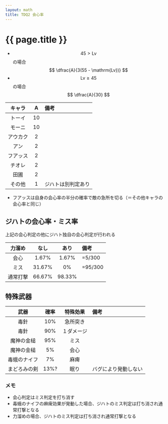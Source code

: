 ```yaml
---
layout: math
title: TDQ2 会心率
---
```


# {{ page.title }}

* $$ 45 \gt \mathrm{Lv} $$ の場合
$$ \dfrac{A}{3(55 - \mathrm{Lv})} $$
* $$ \mathrm{Lv} \ge 45 $$ の場合
$$ \dfrac{A}{30} $$

| キャラ   | A  | 備考 |
|:--------:|:--:|:-----|
| トーイ   | 10 |
| モーニ   | 10 |
| アウカク |  2 |
| アン     |  2 |
| フアッス |  2 |
| チオレ   |  2 |
| 田圃     |  2 |
| その他   |  1 | ジハトは別判定あり

* フアッスは自身の会心率の半分の確率で敵の急所を切る（＝その他キャラの会心率と同じ）

## ジハトの会心率・ミス率

上記の会心判定の他にジハト独自の会心判定が行われる

| 力溜め   | なし   | あり   | 備考 |
|:--------:|:------:|:------:|:-----|
| 会心     |  1.67% |  1.67% | =5/300
| ミス     | 31.67% |  0%    | =95/300
| 通常打撃 | 66.67% | 98.33% |


## 特殊武器

| 武器 | 確率 | 特殊効果 | 備考 |
|:----:|:----:|:--------:|:-----|
| 毒針 | 10%  | 急所突き |
| 毒針 | 90%  | １ダメージ |
| 魔神の金槌 | 95% | ミス |
| 魔神の金槌 | 5% | 会心 |
| 毒蛾のナイフ | 7% | 麻痺 |
| まどろみの剣 | 13%? | 眠り | バグにより発動しない


### メモ

* 会心判定はミス判定を打ち消す
* 毒蛾のナイフの麻痺効果が発動した場合、ジハトのミス判定は打ち消され通常打撃となる
* 力溜めの場合、ジハトのミス判定は打ち消され通常打撃となる
